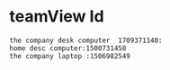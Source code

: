 # teamView Id
    the company desk computer  1709371140:
    home desc computer:1500731458
    the company laptop :1506982549 


    